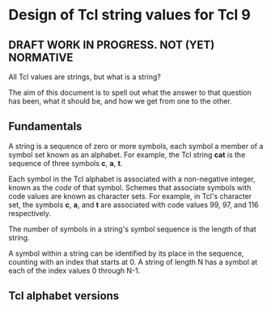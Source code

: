 # Design of Tcl string values for Tcl 9

## DRAFT WORK IN PROGRESS. NOT (YET) NORMATIVE

All Tcl values are strings, but what is a string?

The aim of this document is to spell out what the answer to that question
has been, what it should be, and how we get from one to the other.

## Fundamentals

A string is a sequence of zero or more symbols, each symbol a member of
a symbol set known as an alphabet.  For example, the Tcl string **cat**
is the sequence of three symbols **c**, **a**, **t**.

Each symbol in the Tcl alphabet is associated with a non-negative integer,
known as the *code* of that symbol.  Schemes that associate symbols with
code values are known as character sets.  For example, in Tcl's character
set, the symbols **c**, **a**, and **t** are associated with code
values 99, 97, and 116 respectively.

The number of symbols in a string's symbol sequence is the length
of that string.  

A symbol within a string can be identified by its place in the sequence,
counting with an index that starts at 0.  A string of length N has a
symbol at each of the index values 0 through N-1.

## Tcl alphabet versions


